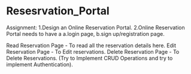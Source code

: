 # Resesrvation_Portal

Assignment: 
1.Design an Online Reservation Portal. 
2.Online Reservation Portal needs to have a 
 a.login page, 
 b.sign up/registration page. 

Read Reservation Page - To read all the reservation details here.
Edit Reservation Page - To Edit reservations. 
Delete Reservation Page - To Delete Reservations. 
(Try to Implement CRUD Operations and try to implement Authentication).
